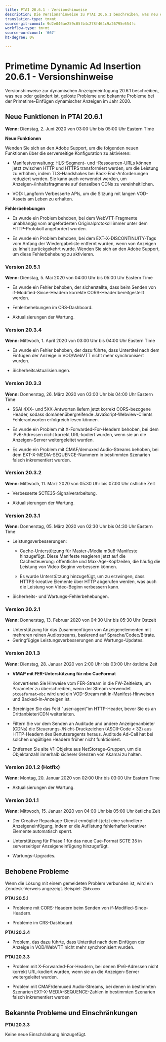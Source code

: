 ```yaml
---
title: PTAI 20.6.1 - Versionshinweise
description: Die Versionshinweise zu PTAI 20.6.1 beschreiben, was neu oder geändert ist, die gelösten und bekannten Probleme in Primetime Dynamic Ad Insertion im Jahr 2020.
translation-type: tm+mt
source-git-commit: 9d2e046ae259c05fb4c278f464c9a26795e554fc
workflow-type: tm+mt
source-wordcount: '667'
ht-degree: 0%

---
```



# Primetime Dynamic Ad Insertion 20.6.1 - Versionshinweise

Versionshinweise zur dynamischen Anzeigeneinfügung 20.6.1 beschreiben, was neu oder geändert ist, gelöste Probleme und bekannte Probleme bei der Primetime-Einfügen dynamischer Anzeigen im Jahr 2020.

## Neue Funktionen in PTAI 20.6.1

**Wenn:** Dienstag, 2. Juni 2020 von 03:00 Uhr bis 05:00 Uhr Eastern Time

**Neue Funktionen**

Wenden Sie sich an den Adobe Support, um die folgenden neuen Funktionen über die serverseitige Konfiguration zu aktivieren:

* Manifestverwaltung: HLS-Segment- und -Ressourcen-URLs können jetzt zwischen HTTP und HTTPS transformiert werden, um die Leistung zu erhöhen, indem TLS-Handshakes bei Back-End-Anforderungen reduziert werden. Sie kann auch verwendet werden, um Anzeigen-/Inhaltsfragmente auf denselben CDNs zu vereinheitlichen.

* VOD: Langform Verbesserte APIs, um die Sitzung mit langen VOD-Assets am Leben zu erhalten.

**Fehlerbehebungen**

* Es wurde ein Problem behoben, bei dem WebVTT-Fragmente unabhängig vom angeforderten Originalprotokoll immer unter dem HTTP-Protokoll angefordert wurden.

* Es wurde ein Problem behoben, bei dem EXT-X-DISCONTINUITY-Tags vom Anfang der Wiedergabeliste entfernt wurden, wenn von Anzeigen zu Inhalt zurückgekehrt wurde. Wenden Sie sich an den Adobe Support, um diese Fehlerbehebung zu aktivieren.

### Version 20.5.1

**Wenn:** Dienstag, 5. Mai 2020 von 04:00 Uhr bis 05:00 Uhr Eastern Time

* Es wurde ein Fehler behoben, der sicherstellte, dass beim Senden von if-Modified-Since-Headern korrekte CORS-Header bereitgestellt werden.

* Fehlerbehebungen im CRS-Dashboard.

* Aktualisierungen der Wartung.

### Version 20.3.4

**Wenn:** Mittwoch, 1. April 2020 von 03:00 Uhr bis 04:00 Uhr Eastern Time

* Es wurde ein Fehler behoben, der dazu führte, dass Untertitel nach dem Einfügen der Anzeige in VOD/WebVTT nicht mehr synchronisiert wurden.

* Sicherheitsaktualisierungen.

### Version 20.3.3

**Wenn:** Donnerstag, 26. März 2020 von 03:00 Uhr bis 04:00 Uhr Eastern Time

* SSAI 4XX- und 5XX-Antworten liefern jetzt korrekt CORS-bezogene Header, sodass domänenübergreifende JavaScript-Webview-Clients Fehlerantworten erfolgreich lesen können.

* Es wurde ein Problem mit X-Forwarded-For-Headern behoben, bei dem IPv6-Adressen nicht korrekt URL-kodiert wurden, wenn sie an die Anzeigen-Server weitergeleitet wurden.

* Es wurde ein Problem mit CMAF/demuxed Audio-Streams behoben, bei dem EXT-X-MEDIA-SEQUENCE-Nummern in bestimmten Szenarien falsch inkrementiert wurden.

### Version 20.3.2

**Wenn:** Mittwoch, 11. März 2020 von 05:30 Uhr bis 07:00 Uhr östliche Zeit

* Verbesserte SCTE35-Signalverarbeitung.

* Aktualisierungen der Wartung.

### Version 20.3.1

**Wenn:** Donnerstag, 05. März 2020 von 02:30 Uhr bis 04:30 Uhr Eastern Time

* Leistungsverbesserungen:

   * Cache-Unterstützung für Master-/Media m3u8-Manifeste hinzugefügt. Diese Manifeste reagieren jetzt auf die Cachesteuerung: öffentliche und Max-Age-Kopfzeilen, die häufig die Leistung von Video-Beginn verbessern können.

   * Es wurde Unterstützung hinzugefügt, um zu erzwingen, dass HTTPS-kreative Elemente über HTTP abgerufen werden, was auch die Leistung von Video-Beginn verbessern kann.

* Sicherheits- und Wartungs-Fehlerbehebungen.

### Version 20.2.1

**Wenn:** Donnerstag, 13. Februar 2020 von 04:30 Uhr bis 05:30 Uhr Ostzeit

* Unterstützung für das Zusammenfügen von Anzeigenelementen mit mehreren reinen Audiostreams, basierend auf Sprache/Codec/Bitrate.
* Geringfügige Leistungsverbesserungen und Wartungs-Updates.

### Version 20.1.3

**Wenn:** Dienstag, 28. Januar 2020 von 2:00 Uhr bis 03:00 Uhr östliche Zeit

* **VMAP mit FER-Unterstützung für nbc CueFormat**

   Konvertieren Sie Hinweise vom FER-Stream in die FW-Zeitleiste, um Parameter zu überschreiben, wenn der Stream verwendet `ptcueformat=nbc` wird und ein VOD-Stream mit In-Manifest-Hinweisen und Backed-In-Anzeigen ist.

* Bereinigen Sie das Feld &quot;user-agent&quot;im HTTP-Header, bevor Sie es an Drittanbieter/CDN weiterleiten.

* Filtern Sie vor dem Senden an Auditude und andere Anzeigenanbieter (CDNs) die Steuerungs-/Nicht-Druckzeichen (ASCII-Code &lt; 32) aus HTTP-Headern des Benutzeragents heraus. Auditude Ad-Call hat bei solchen ungültigen Headern früher nicht funktioniert.

* Entfernen Sie alte V1-Objekte aus NetStorage-Gruppen, um die Objektanzahl innerhalb sicherer Grenzen von Akamai zu halten.

### Version 20.1.2 (Hotfix)

**Wenn:** Montag, 20. Januar 2020 von 02:00 Uhr bis 03:00 Uhr Eastern Time

* Aktualisierungen der Wartung.

### Version 20.1.1

**Wenn:** Mittwoch, 15. Januar 2020 von 04:00 Uhr bis 05:00 Uhr östliche Zeit

* Der Creative Repackage-Dienst ermöglicht jetzt eine schnellere Anzeigeneinfügung, indem er die Auflistung fehlerhafter kreativer Elemente automatisch sperrt.

* Unterstützung für Phase 1 für das neue Cue-Format SCTE 35 in serverseitiger Anzeigeneinfügung hinzugefügt.

* Wartungs-Upgrades.

## Behobene Probleme

Wenn die Lösung mit einem gemeldeten Problem verbunden ist, wird ein Zendesk-Verweis angezeigt. Beispiel: `ZD#xxxxx`

**PTAI 20.5.1**

* Probleme mit CORS-Headern beim Senden von if-Modified-Since-Headern.

* Probleme im CRS-Dashboard.

**PTAI 20.3.4**

* Problem, das dazu führte, dass Untertitel nach dem Einfügen der Anzeige in VOD/WebVTT nicht mehr synchronisiert wurden.

**PTAI 20.3.3**

* Problem mit X-Forwarded-For-Headern, bei denen IPv6-Adressen nicht korrekt URL-kodiert wurden, wenn sie an die Anzeigen-Server weitergeleitet wurden.

* Problem mit CMAF/demuxed Audio-Streams, bei denen in bestimmten Szenarien EXT-X-MEDIA-SEQUENCE-Zahlen in bestimmten Szenarien falsch inkrementiert werden

## Bekannte Probleme und Einschränkungen

**PTAI 20.3.3**

Keine neue Einschränkung hinzugefügt.
